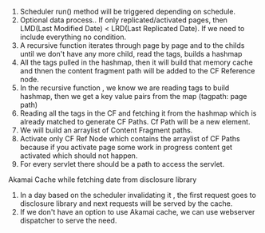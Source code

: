 1. Scheduler run() method will be triggered depending on schedule.
2. Optional data process.. If only replicated/activated pages, then LMD(Last Modified Date) < LRD(Last Replicated Date). If we need to include everything no condition.
3. A recursive function iterates through page by page and to the childs until we don't have any more child, read the tags, builds a hashmap 
4. All the tags pulled in the hashmap, then it will build that memory cache and thnen the content fragment path will be added to the CF Reference node.
5. In the recursive function , we know we are reading tags to build hashmap, then we get a key value pairs from the map (tagpath: page path)
6. Reading all the tags in the CF and fetching it from the hashmap which is already matched to generate CF Paths. Cf Path will be a new element.
7. We will build an arraylist of Content Fragment paths.
8. Activate only CF Ref Node which contains the arraylist of CF Paths because if you activate page some work in progress content get activated which should not happen.
9. For every servlet there should be a path to access the servlet.

Akamai Cache while fetching date from disclosure library
1. In a day based on the scheduler invalidating it , the first request goes to disclosure library and next requests will be served by the cache.
2. If we don't have an option to use Akamai cache, we can use webserver dispatcher to serve the need.

